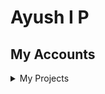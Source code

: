 
<html lang="en">
<head>
<meta charset = "UTF-8">
<title> Start</title>
</head>
<body>
	<h1>Ayush I P</h1>
<h2>My Accounts</h2>
<nav>
	<link href="https://stackpath.bootstrapcdn.com/font-awesome/4.7.0/css/font-awesome.min.css" rel="stylesheet" />
<div class="wrapper">
      <a href="http://www.facebook.com/profile.php?id=100007890199391"><i class="fa fa-3x fa-facebook-square"></i></a>
      <a href="https://www.youtube.com/channel/UCUODf80478C_AX0Tn6xEuRw"><i class="fa fa-3x fa-youtube-play" style="color:red"></i></a>
      <a href="http://www.instagram.com/ipayush"><i class="fa fa-3x fa-instagram instagram"></i></a>
      <a href="https://www.linkedin.com/in/ayush-i-p-1b1071190/"><i class="fa fa-3x fa-linkedin-square" style="color:#0e76a8"></i></a>
</div>
</nav>
<style>
.wrapper {
  justify-content: center;
  align-items: center;
}

.wrapper i {
  padding: 10px;
  text-shadow: 0px 6px 8px rgba(0, 0, 0, 0.3);
  transition: all ease-in-out 150ms;
}

.wrapper a:nth-child(1) {
  color: #3b5998
}

.wrapper a:nth-child(2) {
  color: #1DA1F2;
}

.wrapper a:nth-child(3) {
  color: black;
}

.wrapper i:hover {
  margin-top: -3px;
  text-shadow: 0px 14px 10px rgba(0, 0, 0, 0.4);
}

.fa-instagram {
  color: transparent;
  background: -webkit-radial-gradient(30% 107%, circle, #fdf497 0%, #fdf497 5%, #fd5949 45%, #d6249f 60%, #285AEB 90%);
  background: -o-radial-gradient(30% 107%, circle, #fdf497 0%, #fdf497 5%, #fd5949 45%, #d6249f 60%, #285AEB 90%);
  background: radial-gradient(circle at 30% 107%, #fdf497 0%, #fdf497 5%, #fd5949 45%, #d6249f 60%, #285AEB 90%);
  background: -webkit-radial-gradient(circle at 30% 107%, #fdf497 0%, #fdf497 5%, #fd5949 45%, #d6249f 60%, #285AEB 90%);
  background-clip: text;
  -webkit-background-clip: text;
}
</style>
<section>
	<details>
		<summary>My Projects</summary>
		<nav>
			<a href="https://drive.google.com/file/d/1Rcq0GQK0zFCPqOlxcbf2Jd3rXN8OulW9/view?usp=sharing"><h3><u>Quad Squad</u></h3></a>
			<ul>
				<li>Summer project under Science and Technology council 2018-19.</li>
				<li>Full assembly of quad copter.</li>
				<li>Also spent few days in first learning the flying of quad copter in simulator using RealFlight Simulator.</li>
				<li>Implementing different types of flight modes after assembling the quad copter.</li>
			</ul>
		</nav>
		<nav>
			<a href="www.skyfilabs.com/verify-certificate/53150004"><h3><u>Handwritten Digits Recognition</u></h3></a>
			<ul>
				<li>Used Tensor Flow and Keras Library to obtain the handwritten digits dataset (MNIST).</li>
				<li>Trained and tested the model using neural network in deep learning.</li>
				<li>Computed the accuracy of trained model over testing data and then made prediction of model.</li>
				<li>Did the visualization of predicted labels and compared with corrected labels.</li>
			</ul>
		</nav>
		<nav>
			<a href="https://drive.google.com/file/d/1TGn6f5k3ZMQGptE4Mw2Lg7PlucrBxToi/view?usp=sharing"><h3><u>Box Transport Machine</u></h3></a>
				<ul>
					<li>Designed and fabricated a prototype of machine which transports boxes.</li>
					<li>Experienced using various modern manufacturing processes such as Welding, Brazing, Molding, Drilling, etc.</li>
				</ul>
			</nav>
			<nav>
				<a href="https://docs.google.com/document/d/1VP24vVBHLhR_EHNR-MycOTJ-134kAw0o-WTsrnjL7EI/edit?usp=sharing"><h3><u>Arch Bridge Analysis</u></h3></a>
				<ul>
					<li>Arch bridge analysis in SAP2000 with live loads comparing Experimental data and Analytical data.</li>
					<li>Comparing superposition of live loads on Experimental data versus Analytical data.</li>
					<li>To appreciate the difference between real structure and the models used in engineering practice.</li>
				</ul>
			</nav>
		</details>
	</section>
</body>
</html>

